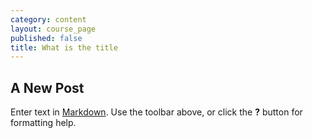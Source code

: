 ```yaml
---
category: content
layout: course_page
published: false
title: What is the title
---
```


## A New Post

Enter text in [Markdown](http://daringfireball.net/projects/markdown/). Use the toolbar above, or click the **?** button for formatting help.
